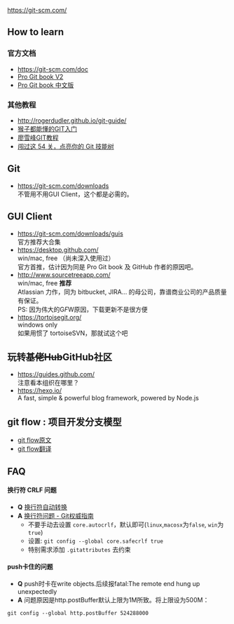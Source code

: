https://git-scm.com/


## How to learn
### 官方文档 
- https://git-scm.com/doc
- [Pro Git book V2](https://git-scm.com/book/en/v2)
- [Pro Git book 中文版](https://git-scm.com/book/zh)

### 其他教程
- http://rogerdudler.github.io/git-guide/
- [猴子都能懂的GIT入门](http://backlogtool.com/git-guide/cn/)
- [廖雪峰GIT教程](http://www.liaoxuefeng.com/wiki/0013739516305929606dd18361248578c67b8067c8c017b000)
- [闯过这 54 关，点亮你的 Git 技能树](https://codingstyle.cn/topics/51)

## Git 
- https://git-scm.com/downloads  
  不管用不用GUI Client，这个都是必需的。

## GUI Client
- https://git-scm.com/downloads/guis  
  官方推荐大合集
- https://desktop.github.com/   
  win/mac, free （尚未深入使用过）  
  官方首推，估计因为同是 Pro Git book 及 GitHub 作者的原因吧。
- http://www.sourcetreeapp.com/   
  win/mac, free  **推荐**   
  Atlassian 力作，同为 bitbucket, JIRA... 的母公司，靠谱商业公司的产品质量有保证。  
  PS: 因为伟大的G*F*W原因，下载更新不是很方便  
- https://tortoisegit.org/  
  windows only  
  如果用惯了 tortoiseSVN，那就试这个吧  
 
## 玩转~~基佬Hub~~GitHub社区
- https://guides.github.com/  
  注意看本组织在哪里？  
- https://hexo.io/    
  A fast, simple & powerful blog framework, powered by Node.js

## git flow : 项目开发分支模型
- [git flow原文](http://nvie.com/posts/a-successful-git-branching-model/)
- [git flow翻译](http://www.ituring.com.cn/article/56870)


## FAQ
#### 换行符 CRLF 问题
- **Q** [换行符自动转换](https://github.com/cssmagic/blog/issues/22)
- **A** [换行符问题 - Git权威指南](http://www.worldhello.net/gotgit/08-git-misc/040-eol.html)  
  - 不要手动去设置 `core.autocrlf`，默认即可(`linux`,`macosx`为`false`, `win`为`true`)  
  - 设置: `git config --global core.safecrlf true`
  - 特别需求添加 `.gitattributes` 去约束

#### push卡住的问题
- **Q** push时卡在write objects.后续报fatal:The remote end hung up unexpectedly
- **A** 问题原因是http.postBuffer默认上限为1M所致。将上限设为500M： 
```
git config --global http.postBuffer 524288000
```
